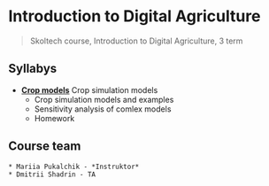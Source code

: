 # Introduction to Digital Agriculture
> Skoltech course, Introduction to Digital Agriculture, 3 term

## Syllabys 


* [__Crop models__](./Crop_models) Crop simulation models
    * Crop simulation models and examples
    * Sensitivity analysis of comlex models
    * Homework

## Course team 

    * Mariia Pukalchik - *Instruktor*
    * Dmitrii Shadrin - TA
